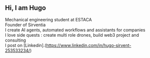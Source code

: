 ## Hi, I am Hugo

Mechanical engineering student at ESTACA<br/>
Founder of Sirventia<br/>
I create AI agents, automated workflows and assistants for companies<br/>
I love side quests : create multi role drones, build web3 project and consulting<br/>
I post on [Linkedin].(https://www.linkedin.com/in/hugo-sirvent-253533234/)<br/>
